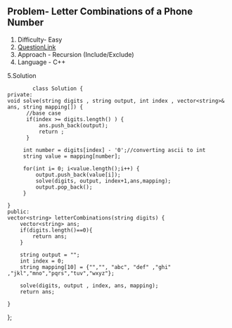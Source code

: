 ## Problem- Letter Combinations of a Phone Number
1. Difficulty- Easy
2. [QuestionLink](https://leetcode.com/problems/letter-combinations-of-a-phone-number/)
3. Approach - Recursion (Include/Exclude)
4. Language - C++

5.Solution
          


            class Solution {
    private: 
    void solve(string digits , string output, int index , vector<string>& ans, string mapping[]) {
          //base case
          if(index >= digits.length() ) {
              ans.push_back(output);    
              return ;
          }

         int number = digits[index] - '0';//converting ascii to int
         string value = mapping[number];

         for(int i= 0; i<value.length();i++) {
             output.push_back(value[i]);
             solve(digits, output, index+1,ans,mapping);
             output.pop_back();
         }

    }
    public:
    vector<string> letterCombinations(string digits) {
        vector<string> ans;
        if(digits.length()==0){
            return ans;
        }

        string output = "";
        int index = 0;
        string mapping[10] = {"","", "abc", "def" ,"ghi" ,"jkl","mno","pqrs","tuv","wxyz"};

        solve(digits, output , index, ans, mapping);
        return ans;

    }
};